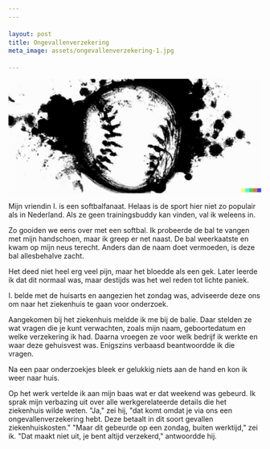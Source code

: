 ```yaml
---
---

layout: post
title: Ongevallenverzekering
meta_image: assets/ongevallenverzekering-1.jpg

---
```


![Dagelijkse dingen in Zwitserland vanuit Nederlands perspectief](assets/ongevallenverzekering-1.jpg)

Mijn vriendin I. is een softbalfanaat. Helaas is de sport hier niet zo populair als in Nederland. Als ze geen trainingsbuddy kan vinden, val ik weleens in.

Zo gooiden we eens over met een softbal. Ik probeerde de bal te vangen met mijn handschoen, maar ik greep er net naast. De bal weerkaatste en kwam op mijn neus terecht. Anders dan de naam doet vermoeden, is deze bal allesbehalve zacht.

Het deed niet heel erg veel pijn, maar het bloedde als een gek. Later leerde ik dat dit normaal was, maar destijds was het wel reden tot lichte paniek.

I. belde met de huisarts en aangezien het zondag was, adviseerde deze ons om naar het ziekenhuis te gaan voor onderzoek.

Aangekomen bij het ziekenhuis meldde ik me bij de balie. Daar stelden ze wat vragen die je kunt verwachten, zoals mijn naam, geboortedatum en welke verzekering ik had. Daarna vroegen ze voor welk bedrijf ik werkte en waar deze gehuisvest was. Enigszins verbaasd beantwoordde ik die vragen.

Na een paar onderzoekjes bleek er gelukkig niets aan de hand en kon ik weer naar huis.

Op het werk vertelde ik aan mijn baas wat er dat weekend was gebeurd. Ik sprak mijn verbazing uit over alle werkgerelateerde details die het ziekenhuis wilde weten. "Ja," zei hij, "dat komt omdat je via ons een ongevallenverzekering hebt. Deze betaalt in dit soort gevallen ziekenhuiskosten." "Maar dit gebeurde op een zondag, buiten werktijd," zei ik. "Dat maakt niet uit, je bent altijd verzekerd," antwoordde hij.
